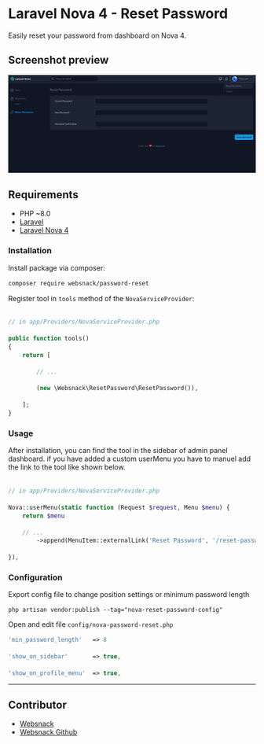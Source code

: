 # Laravel Nova 4 - Reset Password

Easily reset your password from dashboard on Nova 4.


## Screenshot preview 

![Laravel Nova Password Reset](preview-nova-reset-password.png "Laravel Nova 4 - Reset Password")

## Requirements

* PHP ~8.0
* [Laravel](https://laravel.com) 
* [Laravel Nova 4](https://nova.laravel.com)

### Installation

Install package via composer:
```bash
composer require websnack/password-reset
```

Register tool in `tools` method of the `NovaServiceProvider`:
```php

// in app/Providers/NovaServiceProvider.php
 
public function tools()
{
    return [
    
        // ...
        
        (new \Websnack\ResetPassword\ResetPassword()),
        
    ];
}
```

### Usage

After installation, you can find the tool in the sidebar of admin panel dashboard.
if you have added a custom userMenu you have to manuel add the link to the tool like shown below.

```php

// in app/Providers/NovaServiceProvider.php

Nova::userMenu(static function (Request $request, Menu $menu) {
    return $menu
    
    // ...
        ->append(MenuItem::externalLink('Reset Password', '/reset-password'))
        
}),
```


### Configuration

Export config file to change position settings or minimum password length 

```
php artisan vendor:publish --tag="nova-reset-password-config"
```

Open and edit file `config/nova-password-reset.php`

```php
'min_password_length'   => 8

'show_on_sidebar'       => true,

'show_on_profile_menu'  => true,
```
___

## Contributor
* [Websnack](https://websnack.dk)
* [Websnack Github](https://github.com/websnack-dk)
